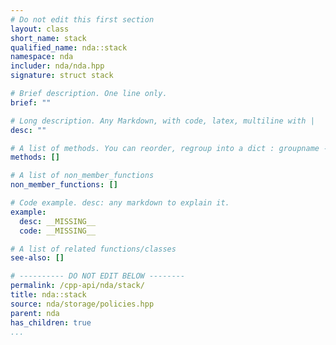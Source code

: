 ```yaml
---
# Do not edit this first section
layout: class
short_name: stack
qualified_name: nda::stack
namespace: nda
includer: nda/nda.hpp
signature: struct stack

# Brief description. One line only.
brief: ""

# Long description. Any Markdown, with code, latex, multiline with |
desc: ""

# A list of methods. You can reorder, regroup into a dict : groupname -> list
methods: []

# A list of non_member_functions
non_member_functions: []

# Code example. desc: any markdown to explain it.
example:
  desc: __MISSING__
  code: __MISSING__

# A list of related functions/classes
see-also: []

# ---------- DO NOT EDIT BELOW --------
permalink: /cpp-api/nda/stack/
title: nda::stack
source: nda/storage/policies.hpp
parent: nda
has_children: true
...
```


